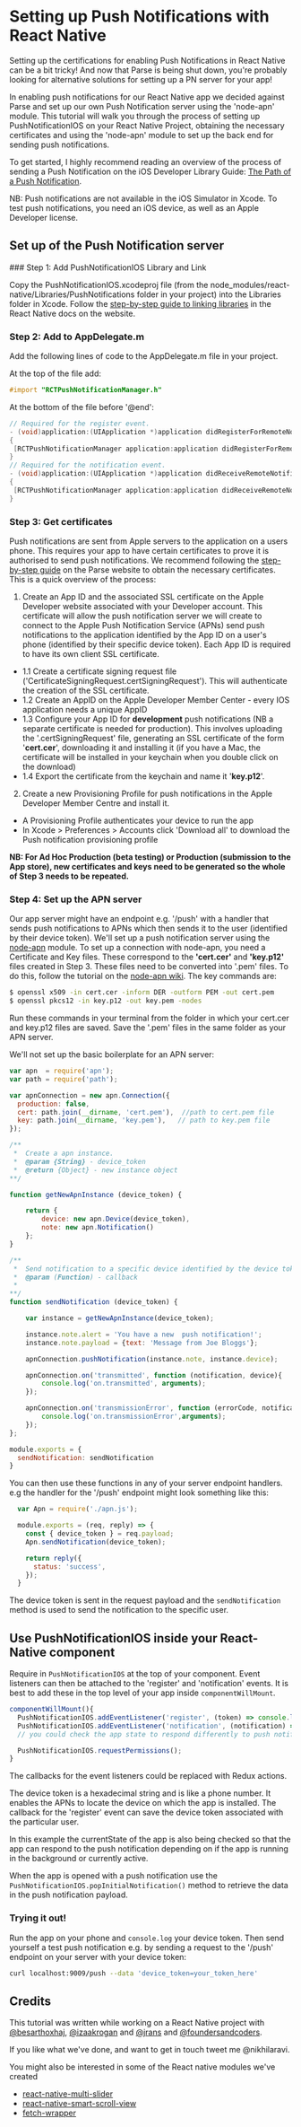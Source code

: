 # Setting up Push Notifications with React Native

Setting up the certifications for enabling Push Notifications in React Native can be a bit tricky! And now that Parse is being shut down, you're probably looking for alternative solutions for setting up a PN server for your app!

In enabling push notifications for our React Native app we decided against Parse and set up our own Push Notification server using the 'node-apn' module. This tutorial will walk you through the process of setting up PushNotificationIOS on your React Native Project, obtaining the necessary certificates and using the 'node-apn' module to set up the back end for sending push notifications.

To get started, I highly recommend reading an overview of the process of sending a Push Notification on the iOS Developer Library Guide: [The Path of a Push Notification](https://developer.apple.com/library/ios/documentation/NetworkingInternet/Conceptual/RemoteNotificationsPG/Chapters/ApplePushService.html).

NB: Push notifications are not available in the iOS Simulator in Xcode. To test push notifications, you need an iOS device, as well as an Apple Developer license.

## Set up of the Push Notification server

### Step 1: Add PushNotificationIOS Library and Link

Copy the PushNotificationIOS.xcodeproj file (from the node_modules/react-native/Libraries/PushNotifications folder in your project) into the Libraries folder in Xcode. Follow the [step-by-step guide to linking libraries](https://facebook.github.io/react-native/docs/linking-libraries-ios.html#manual-linking) in the React Native docs on the website.

### Step 2: Add to AppDelegate.m

Add the following lines of code to the AppDelegate.m file in your project.

At the top of the file add:

```objective-c
#import "RCTPushNotificationManager.h"
```

At the bottom of the file before '@end':

```objective-c
// Required for the register event.
- (void)application:(UIApplication *)application didRegisterForRemoteNotificationsWithDeviceToken:(NSData *)deviceToken
{
 [RCTPushNotificationManager application:application didRegisterForRemoteNotificationsWithDeviceToken:deviceToken];
}
// Required for the notification event.
- (void)application:(UIApplication *)application didReceiveRemoteNotification:(NSDictionary *)notification
{
 [RCTPushNotificationManager application:application didReceiveRemoteNotification:notification];
}
```

### Step 3: Get certificates

Push notifications are sent from Apple servers to the application on a users phone. This requires your app to have certain certificates to prove it is authorised to send push notifications. We recommend following the [step-by-step guide](https://parse.com/tutorials/ios-push-notifications) on the Parse website to obtain the necessary certificates. This is a quick overview of the process:

1. Create an App ID and the associated SSL certificate on the Apple Developer website associated with your Developer account. This certificate will allow the push notification server we will create to connect to the Apple Push Notification Service (APNs) send push notifications to the application identified by the App ID on a user's phone (identified by their specific device token). Each App ID is required to have its own client SSL certificate.

  * 1.1 Create a certificate signing request file ('CertificateSigningRequest.certSigningRequest'). This will authenticate the creation of the SSL certificate.
  * 1.2 Create an AppID on the Apple Developer Member Center  - every IOS application needs a unique AppID
  * 1.3 Configure your App ID for **development** push  notifications (NB a separate certificate is needed for production). This involves uploading the '.certSigningRequest' file, generating an SSL certificate of the form '**cert.cer**', downloading it and installing it (if you have a Mac, the certificate will be installed in your keychain when you double click on the download)
  * 1.4 Export the certificate from the keychain and name it '**key.p12**'.

2. Create a new Provisioning Profile for push notifications in the Apple Developer Member Centre and install it.
  * A Provisioning Profile authenticates your device to run the app
  * In Xcode > Preferences > Accounts click 'Download all' to download the Push notification provisioning profile

**NB: For Ad Hoc Production (beta testing) or Production (submission to the App store), new certificates and keys need to be generated so the whole of Step 3 needs to be repeated.**

### Step 4: Set up the APN server

Our app server might have an endpoint e.g. '/push' with a handler that sends push notifications to APNs which then sends it to the user (identified by their device token). We'll set up a push notification server using the [node-apn](https://github.com/argon/node-apn) module. To set up a connection with node-apn, you need a Certificate and Key files. These correspond to the __'cert.cer'__ and __'key.p12'__ files created in Step 3. These files need to be converted into '.pem' files. To do this, follow the tutorial on the [node-apn wiki](https://github.com/argon/node-apn/wiki/Preparing-Certificates). The key commands are:

```bash
$ openssl x509 -in cert.cer -inform DER -outform PEM -out cert.pem
$ openssl pkcs12 -in key.p12 -out key.pem -nodes
```
Run these commands in your terminal from the folder in which your cert.cer and key.p12 files are saved. Save the '.pem' files in the same folder as your APN server.

We'll not set up the basic boilerplate for an APN server:

```js
var apn  = require('apn');
var path = require('path');

var apnConnection = new apn.Connection({
  production: false,
  cert: path.join(__dirname, 'cert.pem'),  //path to cert.pem file
  key: path.join(__dirname, 'key.pem'),   // path to key.pem file
});

/**
 *	Create a apn instance.
 *	@param {String} - device_token
 *	@return {Object} - new instance object
**/

function getNewApnInstance (device_token) {

	return {
		device: new apn.Device(device_token),
		note: new apn.Notification()
	};
}

/**
 *	Send notification to a specific device identified by the device token
 *	@param (Function) - callback
 *
**/
function sendNotification (device_token) {

	var instance = getNewApnInstance(device_token);

	instance.note.alert = 'You have a new  push notification!';
	instance.note.payload = {text: 'Message from Joe Bloggs'};

	apnConnection.pushNotification(instance.note, instance.device);

	apnConnection.on('transmitted', function (notification, device){
		console.log('on.transmitted', arguments);
	});

	apnConnection.on('transmissionError', function (errorCode, notification, device) {
		console.log('on.transmissionError',arguments);
	});
};

module.exports = {
  sendNotification: sendNotification  
}

```

You can then use these functions in any of your server endpoint handlers. e.g the handler for the '/push' endpoint might look something like this:

```js
  var Apn = require('./apn.js');

  module.exports = (req, reply) => {
    const { device_token } = req.payload;
    Apn.sendNotification(device_token);

    return reply({
      status: 'success',
    });
  }
```
The device token is sent in the request payload and the  `sendNotification` method is used to send the notification to the specific user.

## Use PushNotificationIOS inside your React-Native component

Require in `PushNotificationIOS` at the top of your component. Event listeners can then be attached to the 'register' and 'notification' events. It is best to add these in the top level of your app inside `componentWillMount`.

```js
componentWillMount(){
  PushNotificationIOS.addEventListener('register', (token) => console.log('TOKEN', token))
  PushNotificationIOS.addEventListener('notification', (notification) => console.log('Notification', notification, "APP state", AppStateIOS.currentState))
  // you could check the app state to respond differently to push notifications depending on if the app is running in the background or is currently active.

  PushNotificationIOS.requestPermissions();
}
```
The callbacks for the event listeners could be replaced with Redux actions.

The device token is a hexadecimal string and is like a phone number. It enables the APNs to locate the device on which the app is installed. The callback for the 'register' event can save the device token associated with the particular user.

In this example the currentState of the app is also  being checked so that the app can respond to the push notification depending on if the app is running in the background or currently active.

When the app is opened with a push notification use the `PushNotificationIOS.popInitialNotification()` method to retrieve the data in the push notification payload.

### Trying it out!

Run the app on your phone and `console.log` your device token. Then send yourself a test push notification e.g. by sending a request to the '/push' endpoint on your server with your device token:

```sh
curl localhost:9009/push --data 'device_token=your_token_here'

```

## Credits

This tutorial was written while working on a React Native project with
[@besarthoxhaj](https://github.com/besarthoxhaj), [@izaakrogan](https://github.com/izaakrogan) and [@jrans](https://github.com/jrans) and [@foundersandcoders](https://github.com/foundersandcoders).  

If you like what we've done, and want to get in touch tweet me @nikhilaravi.

You might also be interested in some of the React native modules we've created

* [react-native-multi-slider](https://github.com/JackDanielsAndCode/react-native-multi-slider)
* [react-native-smart-scroll-view](https://github.com/jrans/react-native-smart-scroll-view)
* [fetch-wrapper](https://github.com/nikhilaravi/fetch-wrapper)
